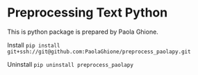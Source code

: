 # Preprocessing Text Python

This is python package is prepared by Paola Ghione.

Install
`pip install git+ssh://git@github.com:PaolaGhione/preprocess_paolapy.git`

Uninstall
`pip uninstall preprocess_paolapy`